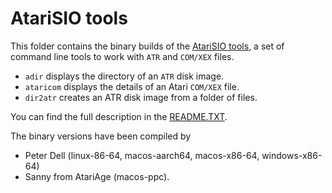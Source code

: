 # AtariSIO tools

This folder contains the binary builds of the [AtariSIO tools](https://github.com/HiassofT/AtariSIO), a set of command line tools to work with `ATR` and `COM/XEX` files.
* `adir` displays the directory of an `ATR` disk image.
* `ataricom` displays the details of an Atari `COM/XEX` file.
* `dir2atr` creates an ATR disk image from a folder of files.

You can find the full description in the [README.TXT](README.TXT).

The binary versions have been compiled by
* Peter Dell (linux-86-64, macos-aarch64, macos-x86-64, windows-x86-64)
* Sanny from AtariAge (macos-ppc).

